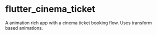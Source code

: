# flutter_cinema_ticket
A animation rich app with a cinema ticket booking flow. Uses transform based animations.
